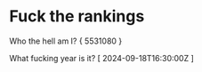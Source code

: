 # Fuck the rankings

Who the hell am I?
{ 5531080 }

What fucking year is it?
[ 2024-09-18T16:30:00Z ]
